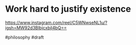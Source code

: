 # Work hard to justify existence

https://www.instagram.com/reel/C5WNwseNL1u/?igsh=MW92d3Blbjcxbjl4bQ==

#philosophy
#draft